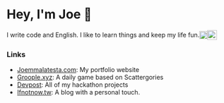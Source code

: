 # Hey, I'm Joe 👋
<div style="display: flex; align-items: center;">
  <span>I write code and English. I like to learn things and keep my life fun.</span>
<a href="https://twitter.com/joemmalatesta" target="blank"><img align="center" src="https://upload.wikimedia.org/wikipedia/commons/thumb/5/57/X_logo_2023_%28white%29.png/500px-X_logo_2023_%28white%29.png" alt="joemmalatesta" width="18" /></a>
<a href="https://linkedin.com/in/https://www.linkedin.com/in/joemmalatesta/" target="blank"><img align="center" src="https://img.icons8.com/m_rounded/512/FFFFFF/linkedin--v2.png" alt="https://www.linkedin.com/in/joemmalatesta/" width="22" /></a>
</div>

### Links
- [Joemmalatesta.com](https://joemmalatesta.com): My portfolio website
- [Groople.xyz](https://groople.xyz): A daily game based on Scattergories
- [Devpost](https://devpost.com/joemmalatesta): All of my hackathon projects
- [Ifnotnow.tw](https://ifnotnow.tw): A blog with a personal touch.
